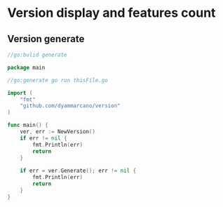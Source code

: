 # Version display and features count

## Version generate

```go
//go:bulid generate

package main

//go:generate go run thisFile.go

import (
    "fmt"
    "github.com/dyammarcano/version"
)

func main() {
	ver, err := NewVersion()
	if err != nil {
        fmt.Println(err)
        return
    }
	
	if err = ver.Generate(); err != nil {
        fmt.Println(err)
        return
    }
}
```